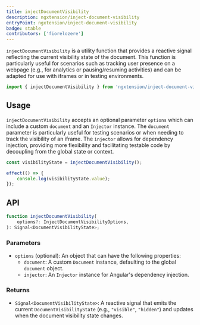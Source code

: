 ```yaml
---
title: injectDocumentVisibility
description: ngxtension/inject-document-visibility
entryPoint: ngxtension/inject-document-visibility
badge: stable
contributors: ['fiorelozere']
---
```


`injectDocumentVisibility` is a utility function that provides a reactive signal reflecting the current visibility state of the document. This function is particularly useful for scenarios such as tracking user presence on a webpage (e.g., for analytics or pausing/resuming activities) and can be adapted for use with iframes or in testing environments.

```ts
import { injectDocumentVisibility } from 'ngxtension/inject-document-visibility';
```

## Usage

`injectDocumentVisibility` accepts an optional parameter `options` which can include a custom `document` and an `Injector` instance. The `document` parameter is particularly useful for testing scenarios or when needing to track the visibility of an iframe. The `injector` allows for dependency injection, providing more flexibility and facilitating testable code by decoupling from the global state or context.

```ts
const visibilityState = injectDocumentVisibility();

effect(() => {
	console.log(visibilityState.value);
});
```

## API

```ts
function injectDocumentVisibility(
	options?: InjectDocumentVisibilityOptions,
): Signal<DocumentVisibilityState>;
```

### Parameters

- `options` (optional): An object that can have the following properties:
  - `document`: A custom `Document` instance, defaulting to the global `document` object.
  - `injector`: An `Injector` instance for Angular's dependency injection.

### Returns

- `Signal<DocumentVisibilityState>`: A reactive signal that emits the current `DocumentVisibilityState` (e.g., `"visible"`, `"hidden"`) and updates when the document visibility state changes.
